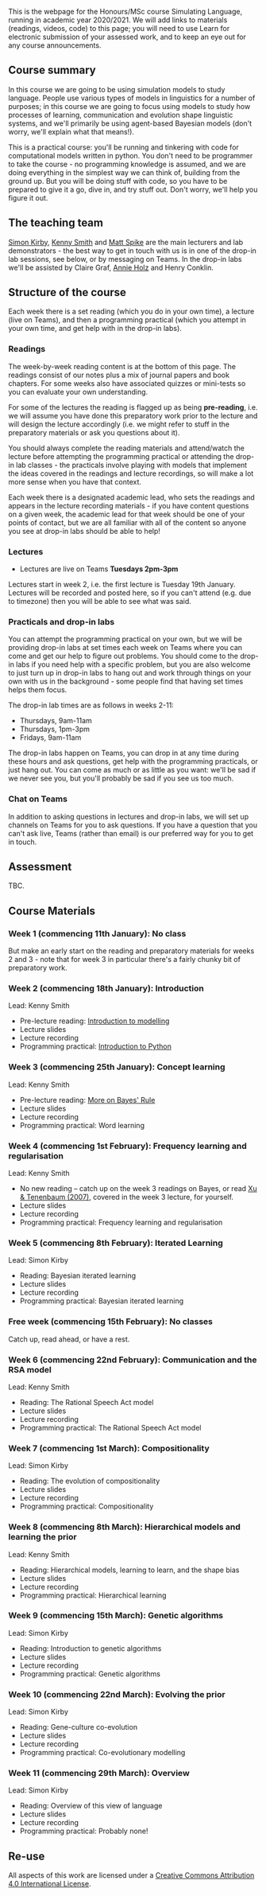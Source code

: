 This is the webpage for the Honours/MSc course Simulating Language, running in academic year 2020/2021. We will add links to materials (readings, videos, code) to this page; you will need to use Learn for electronic submission of your assessed work, and to keep an eye out for any course announcements.


## Course summary

In this course we are going to be using simulation models to study language. People use various types of models in linguistics for a number of purposes; in this course we are going to focus using models to study how processes of learning, communication and evolution shape linguistic systems, and we'll primarily be using agent-based Bayesian models (don't worry, we'll explain what that means!).

This is a practical course: you'll be running and tinkering with code for computational models written in python. You don't need to be programmer to take the course - no programming knowledge is assumed, and we are doing everything in the simplest way we can think of, building from the ground up. But you will be doing stuff with code, so you have to be prepared to give it a go, dive in, and try stuff out. Don't worry, we'll help you figure it out.

## The teaching team

[Simon Kirby](http://www.lel.ed.ac.uk/~simon/), [Kenny Smith](http://www.lel.ed.ac.uk/~kenny/) and [Matt Spike](https://sites.google.com/site/matspike/) are the main lecturers and lab demonstrators - the best way to get in touch with us is in one of the drop-in lab sessions, see below, or by messaging on Teams. In the drop-in labs we'll be assisted by Claire Graf, [Annie Holz](https://www.ed.ac.uk/profile/annie-holtz) and Henry Conklin.

## Structure of the course

Each week there is a set reading (which you do in your own time), a lecture (live on Teams), and then a programming practical (which you attempt in your own time, and get help with in the drop-in labs).

### Readings

The week-by-week reading content is at the bottom of this page. The readings consist of our notes plus a mix of journal papers and book chapters. For some weeks also have associated quizzes or mini-tests so you can evaluate your own understanding.

For some of the lectures the reading is flagged up as being **pre-reading**, i.e. we will assume you have done this preparatory work prior to the lecture and will design the lecture accordingly (i.e. we might refer to stuff in the preparatory materials or ask you questions about it).

You should always complete the reading materials and attend/watch the lecture before attempting the programming practical or attending the drop-in lab classes - the practicals involve playing with models that implement the ideas covered in the readings and lecture recordings, so will make a lot more sense when you have that context.

Each week there is a designated academic lead, who sets the readings and appears in the lecture recording materials - if you have content questions on a given week, the academic lead for that week should be one of your points of contact, but we are all familiar with all of the content so anyone you see at drop-in labs should be able to help!

### Lectures

- Lectures are live on Teams **Tuesdays 2pm-3pm**

Lectures start in week 2, i.e. the first lecture is Tuesday 19th January. Lectures will be recorded and posted here, so if you can't attend (e.g. due to timezone) then you will be able to see what was said.

### Practicals and drop-in labs

You can attempt the programming practical on your own, but we will be providing drop-in labs at set times each week on Teams where you can come and get our help to figure out problems. You should come to the drop-in labs if you need help with a specific problem, but you are also welcome to just turn up in drop-in labs to hang out and work through things on your own with us in the background - some people find that having set times helps them focus.

The drop-in lab times are as follows in weeks 2-11:
- Thursdays, 9am-11am
- Thursdays, 1pm-3pm
- Fridays, 9am-11am

The drop-in labs happen on Teams, you can drop in at any time during these hours and ask questions, get help with the programming practicals, or just hang out. You can come as much or as little as you want: we'll be sad if we never see you, but you'll probably be sad if you see us too much.

### Chat on Teams

In addition to asking questions in lectures and drop-in labs, we will set up channels on Teams for you to ask questions. If you have a question that you can't ask live, Teams (rather than email) is our preferred way for you to get in touch.

## Assessment

TBC.

## Course Materials

### Week 1 (commencing 11th January): No class

But make an early start on the reading and preparatory materials for weeks 2 and 3 - note that for week 3 in particular there's a fairly chunky bit of preparatory work.

### Week 2 (commencing 18th January): Introduction
Lead: Kenny Smith
- Pre-lecture reading: [Introduction to modelling](simlang_reading_wk2.md)
- Lecture slides
- Lecture recording
- Programming practical: [Introduction to Python](simlang_lab_wk2.md)

### Week 3 (commencing 25th January): Concept learning
Lead: Kenny Smith
- Pre-lecture reading: [More on Bayes' Rule](simlang_reading_wk3.md)
- Lecture slides
- Lecture recording
- Programming practical: Word learning

### Week 4 (commencing 1st February): Frequency learning and regularisation
Lead: Kenny Smith
- No new reading – catch up on the week 3 readings on Bayes, or read [Xu & Tenenbaum (2007)](https://discovered.ed.ac.uk/permalink/f/1s15qcp/TN_cdi_proquest_miscellaneous_70499121), covered in the week 3 lecture, for yourself.
- Lecture slides
- Lecture recording
- Programming practical: Frequency learning and regularisation

### Week 5 (commencing 8th February): Iterated Learning
Lead: Simon Kirby
- Reading: Bayesian iterated learning
- Lecture slides
- Lecture recording
- Programming practical: Bayesian iterated learning

### Free week (commencing 15th February): No classes

Catch up, read ahead, or have a rest.

### Week 6 (commencing 22nd February): Communication and the RSA model
Lead: Kenny Smith
- Reading: The Rational Speech Act model
- Lecture slides
- Lecture recording
- Programming practical: The Rational Speech Act model

### Week 7 (commencing 1st March): Compositionality
Lead: Simon Kirby
- Reading: The evolution of compositionality
- Lecture slides
- Lecture recording
- Programming practical: Compositionality

### Week 8 (commencing 8th March): Hierarchical models and learning the prior
Lead: Kenny Smith
- Reading: Hierarchical models, learning to learn, and the shape bias
- Lecture slides
- Lecture recording
- Programming practical: Hierarchical learning

### Week 9 (commencing 15th March): Genetic algorithms
Lead: Simon Kirby
- Reading: Introduction to genetic algorithms
- Lecture slides
- Lecture recording
- Programming practical: Genetic algorithms

### Week 10 (commencing 22nd March): Evolving the prior
Lead: Simon Kirby
- Reading: Gene-culture co-evolution
- Lecture slides
- Lecture recording
- Programming practical: Co-evolutionary modelling

### Week 11 (commencing 29th March): Overview
Lead: Simon Kirby
- Reading: Overview of this view of language
- Lecture slides
- Lecture recording
- Programming practical: Probably none!


## Re-use

All aspects of this work are licensed under a [Creative Commons Attribution 4.0 International License](http://creativecommons.org/licenses/by/4.0/).
